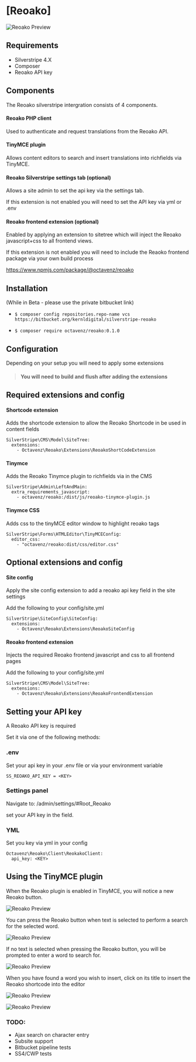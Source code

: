 # [<a src="https://www.reoako.nz/">Reoako</a>]

![Reoako Preview](docs/img/screen5.png)

## Requirements

-   Silverstripe 4.X
-   Composer
-   Reoako API key

## Components

The Reoako silverstripe intergration consists of 4 components.

#### Reoako PHP client

Used to authenticate and request translations from the Reoako API.

#### TinyMCE plugin

Allows content editors to search and insert translations into richfields via TinyMCE.

#### Reoako Silverstripe settings tab (optional)

Allows a site admin to set the api key via the settings tab.

If this extension is not enabled you will need to set the API key via yml or .env

#### Reoako frontend extension (optional)

Enabled by applying an extension to sitetree which will inject the Reoako javascript+css to all frontend views.

If this extension is not enabled you will need to include the Reaoko frontend package via your own build process

https://www.npmjs.com/package/@octavenz/reoako

## Installation

(While in Beta - please use the private bitbucket link)

-   `$ composer config repositories.repo-name vcs https://bitbucket.org/kernldigital/silverstripe-reoako`

-   `$ composer require octavenz/reoako:0.1.0`

## Configuration

Depending on your setup you will need to apply some extensions

> #### You will need to build and flush after adding the extensions

## Required extensions and config

#### Shortcode extension

Adds the shortcode extension to allow the Reoako Shortcode in be used in content fields

```
SilverStripe\CMS\Model\SiteTree:
  extensions:
    - Octavenz\Reoako\Extensions\ReoakoShortCodeExtension
```

#### Tinymce

Adds the Reoako Tinymce plugin to richfields via in the CMS

```
SilverStripe\Admin\LeftAndMain:
  extra_requirements_javascript:
    - octavenz/reoako:/dist/js/reoako-tinymce-plugin.js
```

#### Tinymce CSS

Adds css to the tinyMCE editor window to highlight reoako tags

```
SilverStripe\Forms\HTMLEditor\TinyMCEConfig:
  editor_css:
    - "octavenz/reoako:dist/css/editor.css"
```

## Optional extensions and config

#### Site config

Apply the site config extension to add a reoako api key field in the site settings

Add the following to your config/site.yml

```
SilverStripe\SiteConfig\SiteConfig:
  extensions:
    - Octavenz\Reoako\Extensions\ReoakoSiteConfig
```

#### Reoako frontend extension

Injects the required Reoako frontend javascript and css to all frontend pages

Add the following to your config/site.yml

```
SilverStripe\CMS\Model\SiteTree:
  extensions:
    - Octavenz\Reoako\Extensions\ReoakoFrontendExtension
```

## Setting your API key

A Reoako API key is required

Set it via one of the following methods:

### .env

Set your api key in your .env file or via your environment variable

```
SS_REOAKO_API_KEY = <KEY>

```

### Settings panel

Navigate to: /admin/settings/#Root_Reoako

set your API key in the field.

### YML

Set you key via yml in your config

```
Octavenz\Reoako\Client\ReokakoClient:
  api_key: <KEY>
```

## Using the TinyMCE plugin

When the Reoako plugin is enabled in TinyMCE, you will notice a new Reoako button.

![Reoako Preview](docs/img/screen0.png)

You can press the Reoako button when text is selected to perform a search for the selected word.

![Reoako Preview](docs/img/screen6.png)

If no text is selected when pressing the Reoako button, you will be prompted to enter a word to search for.

![Reoako Preview](docs/img/screen1.png)

When you have found a word you wish to insert, click on its title to insert the Reoako shortcode into the editor

![Reoako Preview](docs/img/screen3.png)

![Reoako Preview](docs/img/screen4.png)

### TODO:

-   Ajax search on character entry
-   Subsite support
-   Bitbucket pipeline tests
-   SS4/CWP tests
